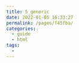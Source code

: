 ```yaml
---
title: 5_generic
date: 2022-01-05 16:33:27
permalink: /pages/f45fba/
categories:
  - guide
  - html
tags:
  - 
---
```

